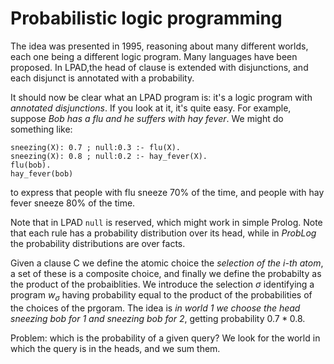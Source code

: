# Probabilistic logic programming

The idea was presented in 1995, reasoning about many different worlds, each one being a different logic program. Many languages have been proposed. In LPAD,the head of clause is extended with disjunctions, and each disjunct is annotated with a probability.

It should now be clear what an LPAD program is: it's a logic program with *annotated disjunctions*. If you look at it, it's quite easy. For example, suppose *Bob has a flu and he suffers with hay fever*. We might do something like:

```
sneezing(X): 0.7 ; null:0.3 :- flu(X).
sneezing(X): 0.8 ; null:0.2 :- hay_fever(X).
flu(bob).
hay_fever(bob)
```

to express that people with flu sneeze 70% of the time, and people with hay fever sneeze 80% of the time. 

Note that in LPAD `null` is reserved, which might work in simple Prolog. Note that each rule has a probability distribution over its head, while in *ProbLog* the probability distributions are over facts.

Given a clause C we define the atomic choice the *selection of the i-th atom*, a set of these is a composite choice, and finally we define the probabilty as the product of the probaiblities. We introduce the selection $\sigma$ identifying a program $w_\sigma$ having probability equal to the product of the probabilities of the choices of the prgoram. The idea is *in world 1 we choose the head sneezing bob for 1 and sneezing bob for 2*, getting probability $0.7*0.8$.

Problem: which is the probability of a given query? We look for the world in which the query is in the heads, and we sum them. 

